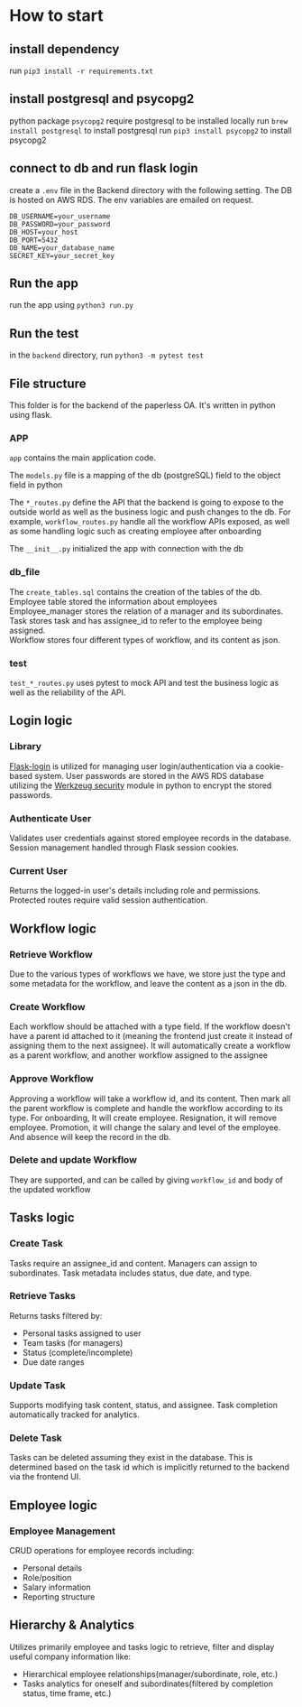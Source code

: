 # How to start

## install dependency
run `pip3 install -r requirements.txt`

## install postgresql and psycopg2
python package `psycopg2` require postgresql to be installed locally
run `brew install postgresql` to install postgresql
run `pip3 install psycopg2` to install psycopg2

## connect to db and run flask login
create a `.env` file in the Backend directory with the following setting.
The DB is hosted on AWS RDS. The env variables are emailed on request. 
````
DB_USERNAME=your_username
DB_PASSWORD=your_password
DB_HOST=your_host
DB_PORT=5432
DB_NAME=your_database_name
SECRET_KEY=your_secret_key
````

## Run the app
run the app using `python3 run.py`

## Run the test
in the `backend` directory, run `python3 -m pytest test`

## File structure
This folder is for the backend of the paperless OA. It's
written in python using flask.
### APP
`app` contains the main application code. 

The `models.py` file is a mapping of the db (postgreSQL) field to the 
object field in python

The `*_routes.py` define the API that the backend is going to expose to the
outside world as well as the business logic and push changes to the db.
For example, `workflow_routes.py` handle all the workflow APIs exposed, as well as
some handling logic such as creating employee after onboarding

The `__init__.py` initialized the app with connection with the db

### db_file
The `create_tables.sql` contains the creation of the tables of the db. 
Employee table stored the information about employees\
Employee_manager stores the relation of 
a manager and its subordinates.\
Task stores task and has assignee_id to refer to
the employee being assigned. \
Workflow stores four different types of workflow, and its content as json. 

### test
`test_*_routes.py` uses pytest to mock API and test the business logic 
as well as the reliability of the API.

## Login logic
### Library
[Flask-login](https://flask-login.readthedocs.io/en/latest/) is utilized for managing user login/authentication via a cookie-based system. User passwords are stored in the AWS RDS database utilizing the [Werkzeug security](https://pydoc.dev/werkzeug/latest/werkzeug.security.html) module in python to encrypt the stored passwords. 

### Authenticate User
Validates user credentials against stored employee records in the database.
Session management handled through Flask session cookies.

### Current User
Returns the logged-in user's details including role and permissions.
Protected routes require valid session authentication.

## Workflow logic
### Retrieve Workflow
Due to the various types of workflows we have, we store just the type and some metadata for the 
workflow, and leave the content as a json in the db. 
### Create Workflow
Each workflow should be attached with a type field. If the workflow doesn't have a
parent id attached to it (meaning the frontend just create it instead of assigning them to the next assignee).
It will automatically create a workflow as a parent workflow, and another workflow assigned to the assignee
### Approve Workflow
Approving a workflow will take a workflow id, and its content. Then mark all the parent workflow is complete
and handle the workflow according to its type. For onboarding, It will create employee. Resignation, it will remove
employee. Promotion, it will change the salary and level of the employee. And absence will keep the record in the db.
### Delete and update Workflow
They are supported, and can be called by giving `workflow_id` and body of the updated workflow

## Tasks logic
### Create Task
Tasks require an assignee_id and content. Managers can assign to subordinates.
Task metadata includes status, due date, and type.

### Retrieve Tasks
Returns tasks filtered by:
- Personal tasks assigned to user
- Team tasks (for managers)
- Status (complete/incomplete)
- Due date ranges

### Update Task
Supports modifying task content, status, and assignee.
Task completion automatically tracked for analytics.

### Delete Task
Tasks can be deleted assuming they exist in the database. This is determined based on the 
task id which is implicitly returned to the backend via the frontend UI.

## Employee logic 
### Employee Management
CRUD operations for employee records including:
- Personal details
- Role/position
- Salary information
- Reporting structure

## Hierarchy & Analytics
Utilizes primarily employee and tasks logic to retrieve, filter and display useful company information like:
- Hierarchical employee relationships(manager/subordinate, role, etc.)
- Tasks analytics for oneself and subordinates(filtered by completion status, time frame, etc.)
